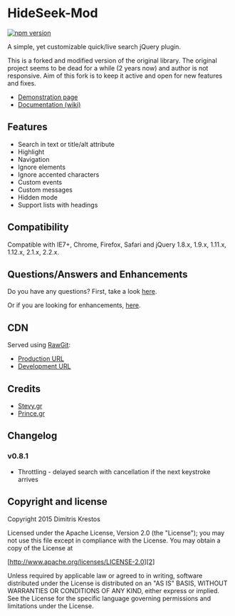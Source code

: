 # HideSeek-Mod

[![npm version](https://badge.fury.io/js/hideseek.png)](http://badge.fury.io/js/hideseek)

A simple, yet customizable quick/live search jQuery plugin.

This is a forked and modified version of the original library. The original project seems to be dead for a while (2 years now) and author is not responsive. Aim of this fork is to keep it active and open for new features and fixes.

* [Demonstration page][1]
* [Documentation (wiki)][3]

## Features

* Search in text or title/alt attribute
* Highlight
* Navigation
* Ignore elements
* Ignore accented characters
* Custom events
* Custom messages
* Hidden mode
* Support lists with headings

## Compatibility

Compatible with IE7+, Chrome, Firefox, Safari
and jQuery 1.8.x, 1.9.x, 1.11.x, 1.12.x, 2.1.x, 2.2.x.

## Questions/Answers and Enhancements

Do you have any questions? First, take a look [here][6].

Or if you are looking for enhancements, [here][7].

## CDN
Served using [RawGit][8]:
* [Production URL][9]
* [Development URL][10]

## Credits
* [Stevy.gr][4]
* [Prince.gr][5]

## Changelog
### v0.8.1
* Throttling - delayed search with cancellation if the next keystroke arrives

## Copyright and license

Copyright 2015 Dimitris Krestos

Licensed under the Apache License, Version 2.0 (the "License");
you may not use this file except in compliance with the License.
You may obtain a copy of the License at

[http://www.apache.org/licenses/LICENSE-2.0][2]

Unless required by applicable law or agreed to in writing, software
distributed under the License is distributed on an "AS IS" BASIS,
WITHOUT WARRANTIES OR CONDITIONS OF ANY KIND, either express or implied.
See the License for the specific language governing permissions and
limitations under the License.

  [1]: http://maxwroc.github.io/HideSeek-Mod/
  [2]: http://www.apache.org/licenses/LICENSE-2.0
  [3]: https://github.com/maxwroc/HideSeek/wiki
  [4]: http://stevy.gr/
  [5]: http://prince.gr/
  [6]: https://github.com/maxwroc/HideSeek-Mod/issues?utf8=%E2%9C%93&q=label%3Aquestion
  [7]: https://github.com/maxwroc/HideSeek-Mod/issues?utf8=%E2%9C%93&q=label%3Aenhancement
  [8]: https://rawgit.com/
  [9]: https://cdn.rawgit.com/maxwroc/HideSeek-Mod/master/jquery.hideseek-mod.min.js
  [10]: https://rawgit.com/maxwroc/HideSeek-Mod/master/jquery.hideseek-mod.min.js
